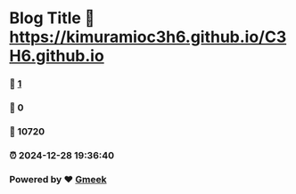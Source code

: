 # Blog Title :link: https://kimuramioc3h6.github.io/C3H6.github.io 
### :page_facing_up: [1](https://kimuramioc3h6.github.io/C3H6.github.io/tag.html) 
### :speech_balloon: 0 
### :hibiscus: 10720 
### :alarm_clock: 2024-12-28 19:36:40 
### Powered by :heart: [Gmeek](https://github.com/Meekdai/Gmeek)
